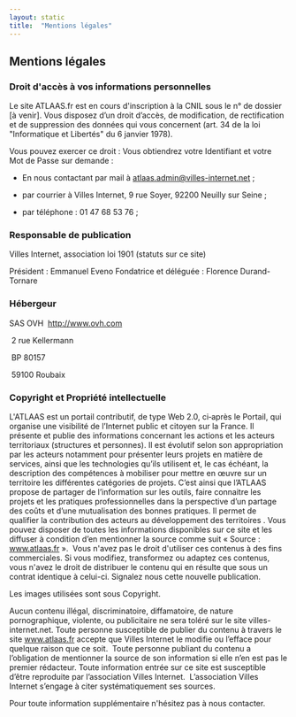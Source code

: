 ```yaml
---
layout: static
title:  "Mentions légales"
---
```


## <span class="titre1">Mentions légales</span>

### <span class="titre2">Droit d'accès à vos informations personnelles

Le site ATLAAS.fr est en cours d'inscription à la CNIL sous le n° de dossier [à venir]. Vous disposez d’un droit d’accès, de modification, de rectification et de suppression des données qui vous concernent (art. 34 de la loi "Informatique et Libertés" du 6 janvier 1978).

Vous pouvez exercer ce droit :
Vous obtiendrez votre Identifiant et votre Mot de Passe sur demande :

- En nous contactant par mail à atlaas.admin@villes-internet.net ;

- par courrier à Villes Internet, 9 rue Soyer, 92200 Neuilly sur Seine ;

- par téléphone : 01 47 68 53 76 ;

### <span class="titre2">Responsable de publication</span>

Villes Internet, association loi 1901 (statuts sur ce site)

Président : Emmanuel Eveno
Fondatrice et déléguée : Florence Durand-Tornare

### <span class="titre2">Hébergeur</span>

SAS OVH 
 http://www.ovh.com

 2 rue Kellermann

 BP 80157 

 59100 Roubaix

### <span class="titre2">Copyright et Propriété intellectuelle</span>

L'ATLAAS est un portail contributif, de type Web 2.0, ci‐après le Portail, qui organise une visibilité de l’Internet public et citoyen sur la France. Il présente et publie des informations concernant les actions et les acteurs territoriaux (structures et personnes). Il est évolutif selon son appropriation par les acteurs notamment pour présenter leurs projets en matière de services, ainsi que les technologies qu’ils utilisent et, le cas échéant, la description des compétences à mobiliser pour mettre en œuvre sur un territoire les différentes catégories de projets. C’est ainsi que l’ATLAAS propose de partager de l’information sur les outils, faire connaitre les projets et les pratiques professionnelles dans la perspective d’un partage des coûts et d’une mutualisation des bonnes pratiques. Il permet de qualifier la contribution des acteurs au développement des territoires .
Vous pouvez disposer de toutes les informations disponibles sur ce site et les diffuser à condition d’en mentionner la source comme suit « Source : www.atlaas.fr ». 
Vous n'avez pas le droit d'utiliser ces contenus à des fins commerciales.
Si vous modifiez, transformez ou adaptez ces contenus, vous n'avez le droit de distribuer le contenu qui en résulte que sous un contrat identique à celui-ci. Signalez nous cette nouvelle publication.

Les images utilisées sont sous Copyright. 

Aucun contenu illégal, discriminatoire, diffamatoire, de nature pornographique, violente, ou publicitaire ne sera toléré sur le site villes-internet.net.
Toute personne susceptible de publier du contenu à travers le site www.atlaas.fr accepte que Villes Internet le modifie ou l’efface pour quelque raison que ce soit. 
Toute personne publiant du contenu a l’obligation de mentionner la source de son information si elle n’en est pas le premier rédacteur.
Toute information entrée sur ce site est susceptible d’être reproduite par l’association Villes Internet. 
L’association Villes Internet s’engage à citer systématiquement ses sources.

Pour toute information supplémentaire n'hésitez pas à nous contacter.




